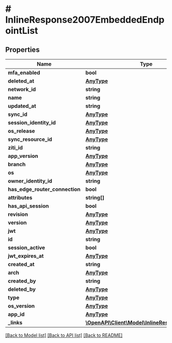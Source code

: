# # InlineResponse2007EmbeddedEndpointList

## Properties

Name | Type | Description | Notes
------------ | ------------- | ------------- | -------------
**mfa_enabled** | **bool** |  | 
**deleted_at** | [**AnyType**](.md) |  | 
**network_id** | **string** |  | 
**name** | **string** |  | 
**updated_at** | **string** |  | 
**sync_id** | [**AnyType**](.md) |  | 
**session_identity_id** | [**AnyType**](.md) |  | 
**os_release** | [**AnyType**](.md) |  | 
**sync_resource_id** | [**AnyType**](.md) |  | 
**ziti_id** | **string** |  | 
**app_version** | [**AnyType**](.md) |  | 
**branch** | [**AnyType**](.md) |  | 
**os** | [**AnyType**](.md) |  | 
**owner_identity_id** | **string** |  | 
**has_edge_router_connection** | **bool** |  | 
**attributes** | **string[]** |  | 
**has_api_session** | **bool** |  | 
**revision** | [**AnyType**](.md) |  | 
**version** | [**AnyType**](.md) |  | 
**jwt** | [**AnyType**](.md) |  | 
**id** | **string** |  | 
**session_active** | **bool** |  | 
**jwt_expires_at** | [**AnyType**](.md) |  | 
**created_at** | **string** |  | 
**arch** | [**AnyType**](.md) |  | 
**created_by** | **string** |  | 
**deleted_by** | [**AnyType**](.md) |  | 
**type** | [**AnyType**](.md) |  | 
**os_version** | [**AnyType**](.md) |  | 
**app_id** | [**AnyType**](.md) |  | 
**_links** | [**\OpenAPI\Client\Model\InlineResponse200Links**](InlineResponse200Links.md) |  | 

[[Back to Model list]](../../README.md#documentation-for-models) [[Back to API list]](../../README.md#documentation-for-api-endpoints) [[Back to README]](../../README.md)


